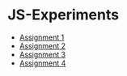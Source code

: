 # JS-Experiments


- [Assignment 1](https://rajshreeee.github.io/JS-Experiments/Assignment-1box-collision/)
- [Assignment 2](https://rajshreeee.github.io/JS-Experiments/Assignment-2-image-carousel/)
- [Assignment 3](https://rajshreeee.github.io/JS-Experiments/Assignment-3-Car-Lane-game/)
- [Assignment 4](https://rajshreeee.github.io/JS-Experiments/Assignment-4-Flappy-Bird/)
